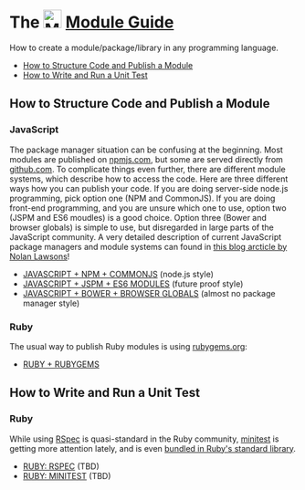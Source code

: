 # The <a href="http://moremicromodules.org"><img height="32" src="http://moremicromodules.org/mmm.png" alt="MMM"></a> [Module Guide](http://module.guide)

How to create a module/package/library in any programming language.

* [How to Structure Code and Publish a Module](#how-to-structure-code-and-publish-a-module)
* [How to Write and Run a Unit Test](#how-to-write-and-run-a-unit-test)

## How to Structure Code and Publish a Module

### JavaScript

The package manager situation can be confusing at the beginning. Most modules are published on [npmjs.com](http://npmjs.com/), but some are served directly from [github.com](https://github.com). To complicate things even further, there are different module systems, which describe how to access the code. Here are three different ways how you can publish your code. If you are doing server-side node.js programming, pick option one (NPM and CommonJS). If you are doing front-end programming, and you are unsure which one to use, option two (JSPM and ES6 moudles) is a good choice. Option three (Bower and browser globals) is simple to use, but disregarded in large parts of the JavaScript community. A very detailed description of current JavaScript package managers and module systems can found in [this blog arcticle by Nolan Lawsons](http://nolanlawson.com/2015/10/19/the-struggles-of-publishing-a-javascript-library/)!

* [JAVASCRIPT + NPM + COMMONJS](https://github.com/micromodules/guides/blob/master/MODULES/JAVASCRIPT-NPM-COMMONJS.md) (node.js style)
* [JAVASCRIPT + JSPM + ES6 MODULES](https://github.com/micromodules/guides/blob/master/MODULES/JAVASCRIPT-JSPM-ES6.md) (future proof style)
* [JAVASCRIPT + BOWER + BROWSER GLOBALS](https://github.com/micromodules/guides/blob/master/MODULES/JAVASCRIPT-BOWER-GLOBALS.md) (almost no package manager style)

### Ruby

The usual way to publish Ruby modules is using [rubygems.org](https://rubygems.org):

* [RUBY + RUBYGEMS](https://github.com/micromodules/guides/blob/master/MODULES/RUBY-RUBYGEMS.md)


## How to Write and Run a Unit Test

### Ruby

While using [RSpec](http://rspec.info/) is quasi-standard in the Ruby community, [minitest](https://github.com/seattlerb/minitest) is getting more attention lately, and is even [bundled in Ruby's standard library](https://github.com/ruby/ruby/blob/v2_2_3/gems/bundled_gems#L3).

* [RUBY: RSPEC](https://github.com/micromodules/guides/blob/master/TESTS/RUBY-RSPEC.md) (TBD)
* [RUBY: MINITEST](https://github.com/micromodules/guides/blob/master/TESTS/RUBY-MINITEST.md) (TBD)
